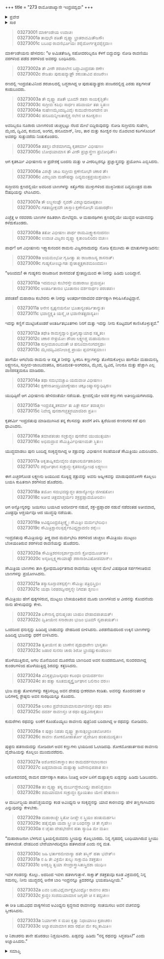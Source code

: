 +++
title = "273 ರಾಮೋಪಾಖ್ಯಾನೇ ಇಂದ್ರಜಿದ್ವಧಃ"
+++

<details><summary>ಪ್ರವೇಶ</summary>


।।   ಓಂ ಓಂ ನಮೋ ನಾರಾಯಣಾಯ।।   ಶ್ರೀ ವೇದವ್ಯಾಸಾಯ ನಮಃ ।।

ಶ್ರೀ ಕೃಷ್ಣದ್ವೈಪಾಯನ ವೇದವ್ಯಾಸ ವಿರಚಿತ  

**ಶ್ರೀ ಮಹಾಭಾರತ**

**ಆರಣ್ಯಕ ಪರ್ವ**

**ದ್ರೌಪದೀಹರಣ ಪರ್ವ**

**ಅಧ್ಯಾಯ 273**

</details>


<details><summary>ಸಾರ</summary>

ಇಂದ್ರಜಿತುವಿನ ಶರಜಾಲದಲ್ಲಿ ಬದ್ಧರಾಗಿದ್ದ ರಾಮ ಲಕ್ಷ್ಮಣರನ್ನು ವಿಭೀಷಣನು ಪ್ರಜ್ಞಾಸ್ತ್ರವನ್ನು ಬಳಸಿ ಎಬ್ಬಿಸಿ, ಕುಬೇರನು ಕಳುಹಿಸಿದ ನೀರನ್ನು ಕಣ್ಣಿಗೆ ಹಚ್ಚಿಕೊಳ್ಳಲು ಕೊಟ್ಟು ವೀರರಿಗೆ ಅಂತರ್ಹಿತವಾದುದು ಕಾಣುವಂತೆ ಮಾಡಿದುದು (1-14). ಲಕ್ಷ್ಮಣನು ಮೂರು ಬಾಣಗಳಿಂದ ಇಂದ್ರಜಿತುವನ್ನು ಸಂಹರಿಸಿದ್ದುದು (15-24). ಪುತ್ರವಧೆಯಿಂದ ದುಃಖಿತನಾದ ರಾವಣನು ಕೋಪದಿಂದ ಸೀತೆಯನ್ನು ಕೊಲ್ಲಲು ಮುಂದಾದಾಗ ಅವಿಂಧ್ಯನು ಅವನನ್ನು ತಡೆದುದು (25-33).

</details>


> 03273001 ಮಾರ್ಕಂಡೇಯ ಉವಾಚ।  
03273001a ತಾವುಭೌ ಪತಿತೌ ದೃಷ್ಟ್ವಾ ಭ್ರಾತರಾವಮಿತೌಜಸೌ।  
03273001c ಬಬಂಧ ರಾವಣಿರ್ಭೂಯಃ ಶರೈದೋರ್ಗತ್ತವರೈಸ್ತದಾ।।

ಮಾರ್ಕಂಡೇಯನು ಹೇಳಿದನು: “ಆ ಅಮಿತತೇಜಸ್ವಿ ಸಹೋದರರಿಬ್ಬರೂ ಕೆಳಗೆ ಬಿದ್ದುದನ್ನು ನೋಡಿ ರಾವಣಿಯು ವರಗಳಿಂದ ಪಡೆದ ಶರಗಳಿಂದ ಅವರನ್ನು ಬಂಧಿಸಿದನು.

> 03273002a ತೌ ವೀರೌ ಶರಜಾಲೇನ ಬದ್ಧಾವಿಂದ್ರಜಿತಾ ರಣೇ।   
03273002c ರೇಜತುಃ ಪುರುಷವ್ಯಾಘ್ರೌ ಶಕುಂತಾವಿವ ಪಂಜರೇ।।

ರಣದಲ್ಲಿ ಇಂದ್ರಜಿತುವಿನಿಂದ ಶರಜಾಲದಲ್ಲಿ ಬದ್ಧರಾಗಿದ್ದ ಆ ಪುರುಷವ್ಯಾಘ್ರರು ಪಂಜರದಲ್ಲಿದ್ದ ಎರಡು ಪಕ್ಷಿಗಳಂತೆ ಕಂಡುಬಂದರು.

> 03273003a ತೌ ದೃಷ್ಟ್ವಾ ಪತಿತೌ ಭೂಮೌ ಶತಶಃ ಸಾಯಕೈಶ್ಚಿತೌ।  
03273003c ಸುಗ್ರೀವಃ ಕಪಿಭಿಃ ಸಾರ್ಧಂ ಪರಿವಾರ್ಯ ತತಃ ಸ್ಥಿತಃ।।  
03273004a ಸುಷೇಣಮೈಂದದ್ವಿವಿದೈಃ ಕುಮುದೇನಾಂಗದೇನ ಚ।  
03273004c ಹನೂಮನ್ನೀಲತಾರೈಶ್ಚ ನಲೇನ ಚ ಕಪೀಶ್ವರಃ।।

ಅವರಿಬ್ಬರೂ ನೂರಾರು ಬಾಣಗಳಿಂದ ಚುಚ್ಚಲ್ಪಟ್ಟು ನೆಲದ ಮೇಲೆ ಬಿದ್ದಿರುವುದನ್ನು ನೋಡಿ ಸುಗ್ರೀವನು ಸುಷೇಣ, ಮೈಂದ, ದ್ವಿವಿದ, ಕುಮುದ, ಅಂಗದ, ಹನೂಮಾನ್, ನೀಲ, ತಾರ ಮತ್ತು ಕಪೀಶ್ವರ ನಲ ಮೊದಲಾದ ಕಪಿಗಳೊಂದಿಗೆ ಅವರನ್ನು ಸುತ್ತುವರೆದು ನಿಂತುಕೊಂಡನು.

> 03273005a ತತಸ್ತಂ ದೇಶಮಾಗಮ್ಯ ಕೃತಕರ್ಮಾ ವಿಭೀಷಣಃ।  
03273005c ಬೋಧಯಾಮಾಸ ತೌ ವೀರೌ ಪ್ರಜ್ಞಾಸ್ತ್ರೇಣ ಪ್ರಬೋಧಿತೌ।।

ಆಗ ಕೃತಕರ್ಮಿ ವಿಭೀಷಣನು ಆ ಪ್ರದೇಶಕ್ಕೆ ಬಂದನು ಮತ್ತು ಆ ವೀರರಿಬ್ಬರನ್ನೂ ಪ್ರಜ್ಞಾಸ್ತ್ರವನ್ನು ಪ್ರಯೋಗಿಸಿ ಎಬ್ಬಿಸಿದನು.

> 03273006a ವಿಶಲ್ಯೌ ಚಾಪಿ ಸುಗ್ರೀವಃ ಕ್ಷಣೇನೋಭೌ ಚಕಾರ ತೌ।  
03273006c ವಿಶಲ್ಯಯಾ ಮಹೌಷಧ್ಯಾ ದಿವ್ಯಮಂತ್ರಪ್ರಯುಕ್ತಯಾ।।

ಸುಗ್ರೀವನು ಕ್ಷಣದಲ್ಲಿಯೇ ಅವರಿಂದ ಬಾಣಗಳನ್ನು ಕಿತ್ತೊಗೆದು ಮುಳ್ಳುಗಳಿಂದ ಮುಕ್ತಿನೀಡುವ ದಿವ್ಯಮಂತ್ರದ ಮಹಾ ಔಷಧಿಯನ್ನು ಲೇಪಿಸಿದನು.

> 03273007a ತೌ ಲಬ್ಧಸಂಜ್ಞೌ ನೃವರೌ ವಿಶಲ್ಯಾವುದತಿಷ್ಠತಾಂ।  
03273007c ಗತತಂದ್ರೀಕ್ಲಮೌ ಚಾಸ್ತಾಂ ಕ್ಷಣೇನೋಭೌ ಮಹಾರಥೌ।।

ಎಚ್ಚೆತ್ತ ಆ ನರವರರು ಬಾಣಗಳ ರಹಿತರಾಗಿ ಮೇಲೆದ್ದರು. ಆ ಮಹಾರಥಿಗಳು ಕ್ಷಣದಲ್ಲಿಯೇ ಯುದ್ಧದ ಆಯಾಸವನ್ನು ಕಳೆದುಕೊಂಡರು.

> 03273008a ತತೋ ವಿಭೀಷಣಃ ಪಾರ್ಥ ರಾಮಮಿಕ್ಷ್ವಾಕುನಂದನಂ।  
03273008c ಉವಾಚ ವಿಜ್ವರಂ ದೃಷ್ಟ್ವಾ ಕೃತಾಂಜಲಿರಿದಂ ವಚಃ।।

ಪಾರ್ಥ! ಆಗ ವಿಭೀಷಣನು ಇಕ್ಷ್ವಾಕುನಂದನ ರಾಮನು ವಿಜ್ವರನಾದುದನ್ನು ನೋಡಿ ಕೈಮುಗಿದು ಈ ಮಾತುಗಳನ್ನಾಡಿದನು:

> 03273009a ಅಯಮಂಭೋ ಗೃಹೀತ್ವಾ ತು ರಾಜರಾಜಸ್ಯ ಶಾಸನಾತ್।  
03273009c ಗುಹ್ಯಕೋಽಭ್ಯಾಗತಃ ಶ್ವೇತಾತ್ತ್ವತ್ಸಕಾಶಮರಿಂದಮ।।

“ಅರಿಂದಮ! ಈ ಗುಹ್ಯಕನು ರಾಜರಾಜನ ಶಾಸನದಂತೆ ಶ್ವೇತಾದ್ರಿಯಿಂದ ಈ ನೀರನ್ನು ಹಿಡಿದು ಬಂದಿದ್ದಾನೆ.

> 03273010a ಇದಮಂಭಃ ಕುಬೇರಸ್ತೇ ಮಹಾರಾಜಃ ಪ್ರಯಚ್ಚತಿ।  
03273010c ಅಂತರ್ಹಿತಾನಾಂ ಭೂತಾನಾಂ ದರ್ಶನಾರ್ಥಂ ಪರಂತಪ।।

ಪರಂತಪ! ಮಹಾರಾಜ ಕುಬೇರನು ಈ ನೀರನ್ನು ಅಂತರ್ಧಾನರಾದವರ ದರ್ಶನಕ್ಕಾಗಿ ಕಳುಹಿಸಿಕೊಟ್ಟಿದ್ದಾನೆ.

> 03273011a ಅನೇನ ಸ್ಪೃಷ್ಟನಯನೋ ಭೂತಾನ್ಯಂತರ್ಹಿತಾನ್ಯುತ।  
03273011c ಭವಾನ್ದ್ರಕ್ಷ್ಯತಿ ಯಸ್ಮೈ ಚ ಭವಾನೇತತ್ಪ್ರದಾಸ್ಯತಿ।।

ಇದನ್ನು ಕಣ್ಣಿಗೆ ಮುಟ್ಟಿಸಿಕೊಂಡರೆ ಅಂತರ್ಹಿತಭೂತಗಳು ನಿನಗೆ ಮತ್ತು ಇದನ್ನು ನೀನು ಕೊಟ್ಟವರಿಗೆ ಕಾಣಿಸಿಕೊಳ್ಳುತ್ತವೆ.”

> 03273012a ತಥೇತಿ ರಾಮಸ್ತದ್ವಾರಿ ಪ್ರತಿಗೃಹ್ಯಾಯಾಥ ಸತ್ಕೃತಂ।  
03273012c ಚಕಾರ ನೇತ್ರಯೋಃ ಶೌಚಂ ಲಕ್ಷ್ಮಣಶ್ಚ ಮಹಾಮನಾಃ।।  
03273013a ಸುಗ್ರೀವಜಾಂಬವಂತೌ ಚ ಹನೂಮಾನಂಗದಸ್ತಥಾ।  
03273013c ಮೈಂದದ್ವಿವಿದನೀಲಾಶ್ಚ ಪ್ರಾಯಃ ಪ್ಲವಗಸತ್ತಮಾಃ।।

ಹಾಗೆಯೇ ಆಗಲೆಂದು ರಾಮನು ಆ ಸತ್ಕೃತ ನೀರನ್ನು ಸ್ವೀಕರಿಸಿ ಕಣ್ಣುಗಳನ್ನು ತೊಳೆದುಕೊಳ್ಳಲು ಹಾಗೆಯೇ ಮಹಾಮನಸ್ವಿ ಲಕ್ಷ್ಮಣನೂ, ಸುಗ್ರೀವ-ಜಾಂಬವಂತರೂ, ಹನೂಮಂತ-ಅಂಗದರೂ, ಮೈಂದ, ದ್ವಿವಿದ, ನೀಲರೂ ಮತ್ತು ಹೆಚ್ಚಾಗಿ ಎಲ್ಲ ವಾನರಸತ್ತಮರೂ ಮಾಡಿದರು.

> 03273014a ತಥಾ ಸಮಭವಚ್ಚಾಪಿ ಯದುವಾಚ ವಿಭೀಷಣಃ।  
03273014c ಕ್ಷಣೇನಾತೀಂದ್ರಿಯಾಣ್ಯೇಷಾಂ ಚಕ್ಷೂಂಷ್ಯಾಸನ್ಯುಧಿಷ್ಠಿರ।।

ಯುಧಿಷ್ಠಿರ! ಆಗ ವಿಭೀಷಣನು ಹೇಳಿದಂತೆಯೇ ನಡೆಯಿತು. ಕ್ಷಣದಲ್ಲಿಯೇ ಅವರ ಕಣ್ಣುಗಳು ಅತೀಂದ್ರಿಯಗಳಾದವು.

> 03273015a ಇಂದ್ರಜಿತ್ಕೃತಕರ್ಮಾ ತು ಪಿತ್ರೇ ಕರ್ಮ ತದಾತ್ಮನಃ।   
03273015c ನಿವೇದ್ಯ ಪುನರಾಗಚ್ಚತ್ತ್ವರಯಾಜಿಶಿರಃ ಪ್ರತಿ।।

ಕೃತಕರ್ಮಿ ಇಂದ್ರಜಿತುವು ಮಾಡಿಮುಗಿಸಿದ ತನ್ನ ಕೆಲಸವನ್ನು ತಂದೆಗೆ ತಿಳಿಸಿ ತ್ವರೆಯಿಂದ ರಣರಂಗದ ಕಡೆ ಪುನಃ ಧಾವಿಸಿದನು.

> 03273016a ತಮಾಪತಂತಂ ಸಂಕ್ರುದ್ಧಂ ಪುನರೇವ ಯುಯುತ್ಸಯಾ।  
03273016c ಅಭಿದುದ್ರಾವ ಸೌಮಿತ್ರಿರ್ವಿಭೀಷಣಮತೇ ಸ್ಥಿತಃ।।

ಯುದ್ಧಮಾಡಲು ಪುನಃ ಬಂದಿದ್ದ ಸಂಕೃದ್ಧನಾಗಿದ್ದ ಆ ಶತ್ರುವನ್ನು ವಿಭೀಷಣನ ಸಲಹೆಯಂತೆ ಸೌಮಿತ್ರಿಯು ಎದುರಿಸಿದನು.

> 03273017a ಅಕೃತಾಹ್ನಿಕಮೇವೈನಂ ಜಿಘಾಂಸುರ್ಜಿತಕಾಶಿನಂ।  
03273017c ಶರೈರ್ಜಘಾನ ಸಂಕ್ರುದ್ಧಃ ಕೃತಸಂಜ್ಞೋಽಥ ಲಕ್ಷ್ಮಣಃ।।

ಈಗ ಎಚ್ಚರಗೊಂಡ ಲಕ್ಷ್ಮಣನು ಜಯದಿಂದ ಸೊಕ್ಕಿದ್ದ ಶತ್ರುವನ್ನು ಅವನು ಆಹ್ನೀಕವನ್ನು ಮಾಡುವುದರೊಳಗೇ ಕೊಲ್ಲಲು ಬಯಸಿ ಕುಪಿತನಾಗಿ ಶರಗಳಿಂದ ಹೊಡೆದನು.

> 03273018a ತಯೋಃ ಸಮಭವದ್ಯುದ್ಧಂ ತದಾನ್ಯೋನ್ಯಂ ಜಿಗೀಷತೋಃ।  
03273018c ಅತೀವ ಚಿತ್ರಮಾಶ್ಚರ್ಯಂ ಶಕ್ರಪ್ರಹ್ಲಾದಯೋರಿವ।।

ಆಗ ಅನ್ಯೋನ್ಯರನ್ನು ಜಯಿಸಲು ಬಯಸಿದ ಅವರೀರ್ವರ ನಡುವೆ, ಶಕ್ರ-ಪ್ರಹ್ಲಾದರ ನಡುವೆ ನಡೆದಂತಹ ಅತೀವವಾದ, ವಿಚಿತ್ರವೂ ಆಶ್ಚರ್ಯವೂ ಆದ ಯುದ್ಧವು ನಡೆಯಿತು.

> 03273019a ಅವಿಧ್ಯದಿಂದ್ರಜಿತ್ತೀಕ್ಷ್ಣೈಃ ಸೌಮಿತ್ರಿಂ ಮರ್ಮಭೇದಿಭಿಃ।  
03273019c ಸೌಮಿತ್ರಿಶ್ಚಾನಲಸ್ಪರ್ಶೈರವಿಧ್ಯದ್ರಾವಣಿಂ ಶರೈಃ।।

ಇಂದ್ರಜಿತುವು ಸೌಮಿತ್ರಿಯನ್ನು ತೀಕ್ಷ್ಣವಾದ ಮರ್ಮಭೇದಿ ಶರಗಳಿಂದ ಚುಚ್ಚಲು ಸೌಮಿತ್ರಿಯು ಮುಟ್ಟಲು ಬೆಂಕಿಯಂತಿರುವ ಶರಗಳಿಂದ ರಾವಣಿಯನ್ನು ಹೊಡೆದನು.

> 03273020a ಸೌಮಿತ್ರಿಶರಸಂಸ್ಪರ್ಶಾದ್ರಾವಣಿಃ ಕ್ರೋಧಮೂರ್ಚಿತಃ।  
03273020c ಅಸೃಜಲ್ಲಕ್ಷ್ಮಣಾಯಾಷ್ಟೌ ಶರಾನಾಶೀವಿಷೋಪಮಾನ್।।

ಸೌಮಿತ್ರಿಯ ಬಾಣಗಳು ತಾಗಿ ಕ್ರೋಧಮೂರ್ಛಿತನಾದ ರಾವಣಿಯು ಲಕ್ಷ್ಮಣನ ಮೇಲೆ ವಿಷಪೂರಿತ ಸರ್ಪಗಳಂತಿರುವ ಬಾಣಗಳನ್ನು ಪ್ರಯೋಗಿಸಿದನು.

> 03273021a ತಸ್ಯಾಸೂನ್ಪಾವಕಸ್ಪರ್ಶೈಃ ಸೌಮಿತ್ರಿಃ ಪತ್ರಿಭಿಸ್ತ್ರಿಭಿಃ।  
03273021c ಯಥಾ ನಿರಹರದ್ವೀರಸ್ತನ್ಮೇ ನಿಗದತಃ ಶೃಣು।।

ಸೌಮಿತ್ರಿಯು ಹೇಗೆ ಪುಕ್ಕಗಳಿರುವ, ಮುಟ್ಟಲು ಬೆಂಕಿಯಂತಿರುವ ಮೂರು ಬಾಣಗಳಿಂದ ಆ ವೀರನನ್ನು ಕೊಂದನೆಂದು ನಾನು ಹೇಳುವುದನ್ನು ಕೇಳು.

> 03273022a ಏಕೇನಾಸ್ಯ ಧನುಷ್ಮಂತಂ ಬಾಹುಂ ದೇಹಾದಪಾತಯತ್।  
03273022c ದ್ವಿತೀಯೇನ ಸನಾರಾಚಂ ಭುಜಂ ಭೂಮೌ ನ್ಯಪಾತಯತ್।।

ಒಂದರಿಂದ ಧನುಸ್ಸನ್ನು ಹಿಡಿದಿದ್ದ ಬಾಹುವನ್ನು ದೇಹದಿಂದ ಬೀಳಿಸಿದನು. ಎರಡನೆಯದರಿಂದ ಉಕ್ಕಿನ ಬಾಣಗಳನ್ನು ಹಿಡಿದಿದ್ದ ಭುಜವನ್ನು ಧರೆಗೆ ಬೀಳಿಸಿದನು.

> 03273023a ತೃತೀಯೇನ ತು ಬಾಣೇನ ಪೃಥುಧಾರೇಣ ಭಾಸ್ವತಾ।  
03273023c ಜಹಾರ ಸುನಸಂ ಚಾರು ಶಿರೋ ಭ್ರಾಜಿಷ್ಣುಕುಂಡಲಂ।।

ಹೊಳೆಯುತ್ತಿರುವ, ಅಗಲ ಮೊನೆಯಿರಿವ ಮೂರನೆಯ ಬಾಣದಿಂದ ಅವನ ಸುಂದರಮೂಗಿನ, ಸುಂದರವಾಗಿದ್ದ ಕುಂಡಲಗಳಿಂದ ಹೊಳೆಯುತ್ತಿದ್ದ ಶಿರವನ್ನು ಕತ್ತರಿಸಿದನು.

> 03273024a ವಿನಿಕೃತ್ತಭುಜಸ್ಕಂಧಂ ಕಬಂಧಂ ಭೀಮದರ್ಶನಂ।  
03273024c ತಂ ಹತ್ವಾ ಸೂತಮಪ್ಯಸ್ತ್ರೈರ್ಜಘಾನ ಬಲಿನಾಂ ವರಃ।।

ಭುಜ ಮತ್ತು ತೋಳುಗಳನ್ನು ಕತ್ತರಿಸಲ್ಪಟ್ಟ ಅವನ ದೇಹವು ಭೀಕರವಾಗಿ ಕಂಡಿತು. ಅವನನ್ನು ಕೊಂದನಂತರ ಆ ಬಲಿಗಳಲ್ಲಿ ಶ್ರೇಷ್ಠನು ಅವನ ಸಾರಥಿಯನ್ನೂ ಕೊಂದನು.

> 03273025a ಲಂಕಾಂ ಪ್ರವೇಶಯಾಮಾಸುರ್ವಾಜಿನಸ್ತಂ ರಥಂ ತದಾ।  
03273025c ದದರ್ಶ ರಾವಣಸ್ತಂ ಚ ರಥಂ ಪುತ್ರವಿನಾಕೃತಂ।।

ಕುದುರೆಗಳು ರಥವನ್ನು ಲಂಕೆಗೆ ಕೊಂಡೊಯ್ಯಲು ರಾವಣನು ಪುತ್ರನಿಂದ ಬರಿದಾಗಿದ್ದ ಆ ರಥವನ್ನು ನೋಡಿದನು.

> 03273026a ಸ ಪುತ್ರಂ ನಿಹತಂ ದೃಷ್ಟ್ವಾ ತ್ರಾಸಾತ್ಸಂಭ್ರಾಂತಲೋಚನಃ।  
03273026c ರಾವಣಃ ಶೋಕಮೋಹಾರ್ತೋ ವೈದೇಹೀಂ ಹಂತುಮುದ್ಯತಃ।।

ಪುತ್ರನು ಹತನಾದುದನ್ನು ನೋಡಿದಾಗ ಅವನ ಕಣ್ಣುಗಳು ಭಯದಿಂದ ಓಲಾಡಿದವು. ಶೋಕಮೋಹಾರ್ತನಾದ ರಾವಣನು ವೈದೇಹಿಯನ್ನು ಕೊಲ್ಲಲು ಮುಂದುವರೆದನು.

> 03273027a ಅಶೋಕವನಿಕಾಸ್ಥಾಂ ತಾಂ ರಾಮದರ್ಶನಲಾಲಸಾಂ।  
03273027c ಖಡ್ಗಮಾದಾಯ ದುಷ್ಟಾತ್ಮಾ ಜವೇನಾಭಿಪಪಾತ ಹ।।

ಅಶೋಕವನದಲ್ಲಿ ರಾಮನ ದರ್ಶನಕ್ಕಾಗಿ ಕಾತರಿಸಿ ನಿಂತಿದ್ದ ಅವಳ ಬಳಿಗೆ ದುಷ್ಟಾತ್ಮನು ಖಡ್ಗವನ್ನು ಹಿಡಿದು ಓಡಿಬಂದನು.

> 03273028a ತಂ ದೃಷ್ಟ್ವಾ ತಸ್ಯ ದುರ್ಬುದ್ಧೇರವಿಂಧ್ಯಃ ಪಾಪನಿಶ್ಚಯಂ।   
03273028c ಶಮಯಾಮಾಸ ಸಂಕ್ರುದ್ಧಂ ಶ್ರೂಯತಾಂ ಯೇನ ಹೇತುನಾ।।

ಆ ದುರ್ಬುದ್ಧಿಯ ಪಾಪನಿಶ್ಚಯವನ್ನು ಕಂಡ ಅವಿಂಧ್ಯನು ಆ ಸಂಕೃದ್ಧನನ್ನು ಯಾವ ಕಾರಣವನ್ನು ಹೇಳಿ ತಣ್ಣಗಾಗಿಸಿದನು ಎನ್ನುವುದನ್ನು ಕೇಳಬೇಕು.

> 03273029a ಮಹಾರಾಜ್ಯೇ ಸ್ಥಿತೋ ದೀಪ್ತೇ ನ ಸ್ತ್ರಿಯಂ ಹಂತುಮರ್ಹಸಿ।  
03273029c ಹತೈವೈಷಾ ಯದಾ ಸ್ತ್ರೀ ಚ ಬಂಧನಸ್ಥಾ ಚ ತೇ ಗೃಹೇ।।  
03273030a ನ ಚೈಷಾ ದೇಹಭೇದೇನ ಹತಾ ಸ್ಯಾದಿತಿ ಮೇ ಮತಿಃ।

“ಮಹಾರಾಜನಾಗಿ ಬೆಳಗುವ ಸ್ಥಿತಿಯಲ್ಲಿರುವವನು ಸ್ತ್ರೀಯನ್ನು ಕೊಲ್ಲಬಾರದು. ನಿನ್ನ ಗೃಹದಲ್ಲಿ ಬಂಧಿಯಾಗಿರುವ ಸ್ತ್ರೀಯು ಹತಳಾದಂತೆ. ದೇಹದಿಂದ ಬೇರೆಯಾಗಿರದಿದ್ದರೂ ಹತಳಾದಂತೆ ಎಂದು ನನ್ನ ಮತ.

> 03273030c ಜಹಿ ಭರ್ತಾರಮೇವಾಸ್ಯಾ ಹತೇ ತಸ್ಮಿನ್ ಹತಾ ಭವೇತ್।।  
03273031a ನ ಹಿ ತೇ ವಿಕ್ರಮೇ ತುಲ್ಯಃ ಸಾಕ್ಷಾದಪಿ ಶತಕ್ರತುಃ।  
03273031c ಅಸಕೃದ್ಧಿ ತ್ವಯಾ ಸೇಂದ್ರಾಸ್ತ್ರಾಸಿತಾಸ್ತ್ರಿದಶಾ ಯುಧಿ।।

ಇವಳ ಗಂಡನನ್ನು ಕೊಲ್ಲು. ಅದರಿಂದ ಇವಳು ಹತಳಾಗುತ್ತಾಳೆ. ಸಾಕ್ಷಾತ್ ಶತಕ್ರತುವೂ ಕೂಡ ವಿಕ್ರಮದಲ್ಲಿ ನಿನ್ನ ಸಮನಲ್ಲ. ನೀನು ಯುದ್ಧದಲ್ಲಿ ಅನೇಕ ಬಾರಿ ಇಂದ್ರನನ್ನೂ ತ್ರಿದಶರನ್ನೂ ಭಯಪಡಿಸಿದ್ದೀಯೆ.”

> 03273032a ಏವಂ ಬಹುವಿಧೈರ್ವಾಕ್ಯೈರವಿಂಧ್ಯೋ ರಾವಣಂ ತದಾ।  
03273032c ಕ್ರುದ್ಧಂ ಸಂಶಮಯಾಮಾಸ ಜಗೃಹೇ ಚ ಸ ತದ್ವಚಃ।।

ಈ ರೀತಿ ಬಹುವಿಧದ ವಾಕ್ಯಗಳಿಂದ ಅವಿಂಧ್ಯನು ಕೃದ್ಧನಾದ ರಾವಣನನ್ನು ಸಂತಯಿಸಲು ಅವನ ವಚನವನ್ನು ಸ್ವೀಕರಿಸಿದನು.

> 03273033a ನಿರ್ಯಾಣೇ ಸ ಮತಿಂ ಕೃತ್ವಾ ನಿಧಾಯಾಸಿಂ ಕ್ಷಪಾಚರಃ।   
03273033c ಆಜ್ಞಾಪಯಾಮಾಸ ತದಾ ರಥೋ ಮೇ ಕಲ್ಪ್ಯತಾಮಿತಿ।।

ಆ ನಿಶಾಚರನು ತಾನೇ ಹೊರಡಲು ನಿಶ್ಚಯಿಸಿದನು. ಖಡ್ಗವನ್ನು ಹಿಡಿದು “ನನ್ನ ರಥವನ್ನು ಸಿದ್ಧಪಡಿಸಿ!” ಎಂದು ಅಜ್ಞಾಪಿಸಿದನು.”



<details><summary>ಸಮಾಪ್ತಿ</summary>


ಇತಿ ಶ್ರೀ ಮಹಾಭಾರತೇ ಆರಣ್ಯಕ ಪರ್ವಣಿ ದ್ರೌಪದೀಹರಣ ಪರ್ವಣಿ ರಾಮೋಪಾಖ್ಯಾನೇ ಇಂದ್ರಜಿದ್ವಧೇ ತ್ರಿಸಪ್ತತ್ಯಧಿಕದ್ವಿಶತತಮೋಽಧ್ಯಾಯ:।  
ಇದು ಮಹಾಭಾರತದ ಆರಣ್ಯಕ ಪರ್ವದಲ್ಲಿ ದ್ರೌಪದೀಹರಣ ಪರ್ವದಲ್ಲಿ ರಾಮೋಪಾಖ್ಯಾನದಲ್ಲಿ ಇಂದ್ರಜಿತು ವಧೆಯಲ್ಲಿ ಇನ್ನೂರಾಎಪ್ಪತ್ಮೂರನೆಯ ಅಧ್ಯಾಯವು.



</details>
